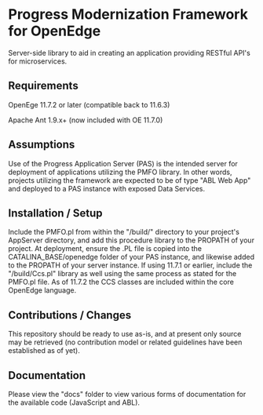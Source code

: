 # Progress Modernization Framework for OpenEdge

Server-side library to aid in creating an application providing RESTful API's for microservices.


## Requirements

OpenEge 11.7.2 or later (compatible back to 11.6.3)

Apache Ant 1.9.x+ (now included with OE 11.7.0)


## Assumptions

Use of the Progress Application Server (PAS) is the intended server for deployment of applications utilizing the PMFO library. In other words, projects utilizing the framework are expected to be of type "ABL Web App" and deployed to a PAS instance with exposed Data Services.


## Installation / Setup

Include the PMFO.pl from within the "/build/" directory to your project's AppServer directory, and add this procedure library to the PROPATH of your project. At deployment, ensure the .PL file is copied into the CATALINA_BASE/openedge folder of your PAS instance, and likewise added to the PROPATH of your server instance. If using 11.7.1 or earlier, include the "/build/Ccs.pl" library as well using the same process as stated for the PMFO.pl file. As of 11.7.2 the CCS classes are included within the core OpenEdge language.


## Contributions / Changes

This repository should be ready to use as-is, and at present only source may be retrieved (no contribution model or related guidelines have been established as of yet).


## Documentation

Please view the "docs" folder to view various forms of documentation for the available code (JavaScript and ABL).
